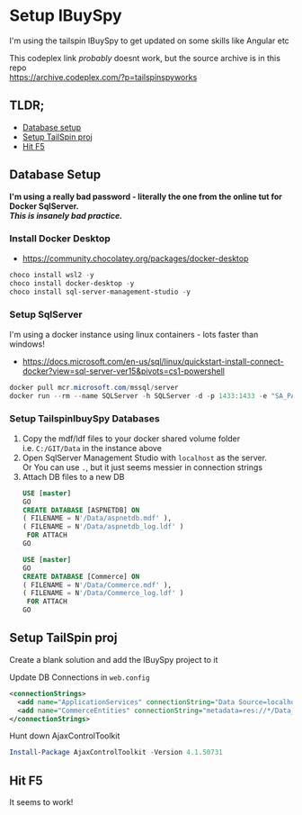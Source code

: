 # Setup IBuySpy

I'm using the tailspin IBuySpy to get updated on some skills like Angular etc

This codeplex link _probably_ doesnt work, but the source archive is in this repo  
<https://archive.codeplex.com/?p=tailspinspyworks>

## TLDR;

- [Database setup](#database-setup)
- [Setup TailSpin proj](#setup-tailspin-proj)
- [Hit F5](#hit-f5)

## Database Setup

**I'm using a really bad password - literally the one from the online tut for Docker SqlServer.  
_This is insanely bad practice._**

### Install Docker Desktop

- https://community.chocolatey.org/packages/docker-desktop

```powershell
choco install wsl2 -y
choco install docker-desktop -y
choco install sql-server-management-studio -y
```

### Setup SqlServer

I'm using a docker instance using linux containers - lots faster than windows!

- <https://docs.microsoft.com/en-us/sql/linux/quickstart-install-connect-docker?view=sql-server-ver15&pivots=cs1-powershell>

```powershell
docker pull mcr.microsoft.com/mssql/server
docker run --rm --name SQLServer -h SQLServer -d -p 1433:1433 -e "SA_PASSWORD=Password_01" -e "ACCEPT_EULA=Y" -v C:/GIT/Data:/Data mcr.microsoft.com/mssql/server
```

### Setup TailspinIbuySpy Databases

1. Copy the mdf/ldf files to your docker shared volume folder  
   i.e. `C:/GIT/Data` in the instance above
2. Open SqlServer Management Studio with `localhost` as the server.  
   Or You can use `.`, but it just seems messier in connection strings
3. Attach DB files to a new DB  
   ```sql
   USE [master]
   GO
   CREATE DATABASE [ASPNETDB] ON 
   ( FILENAME = N'/Data/aspnetdb.mdf' ),
   ( FILENAME = N'/Data/aspnetdb_log.ldf' )
    FOR ATTACH
   GO
   
   USE [master]
   GO
   CREATE DATABASE [Commerce] ON 
   ( FILENAME = N'/Data/Commerce.mdf' ),
   ( FILENAME = N'/Data/Commerce_log.ldf' )
    FOR ATTACH
   GO
   ```

## Setup TailSpin proj

Create a blank solution and add the IBuySpy project to it

Update DB Connections in `web.config`  

```xml
<connectionStrings>
  <add name="ApplicationServices" connectionString="Data Source=localhost;Initial    Catalog=ASPNETDB;User ID=sa;Password=Password_01;Connect Timeout=30;"    providerName="System.Data.SqlClient" />
  <add name="CommerceEntities" connectionString="metadata=res://*/Data_Access.EDM_Commerce.   csdl|res://*/Data_Access.EDM_Commerce.ssdl|res://*/Data_Access.EDM_Commerce.msl;   provider=System.Data.SqlClient;provider connection string=&quot;Data Source=localhost;   Initial Catalog=Commerce;User ID=sa;Password=Password_01;Connect Timeout=30;&quot;"    providerName="System.Data.EntityClient" />
</connectionStrings>
```

Hunt down AjaxControlToolkit

```powershell
Install-Package AjaxControlToolkit -Version 4.1.50731
```

## Hit F5

It seems to work!
